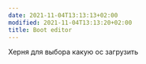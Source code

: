 ```yaml
---
date: 2021-11-04T13:13:13+02:00
modified: 2021-11-04T13:13:20+02:00
title: Boot editor
---
```


Херня для выбора какую ос загрузить
